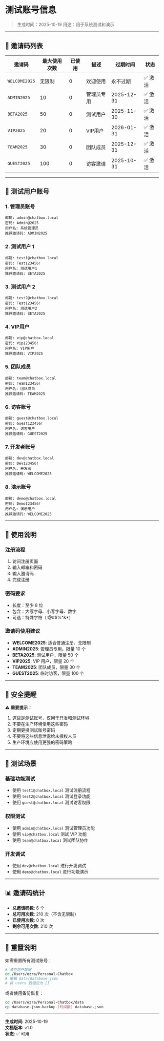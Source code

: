 # 测试账号信息

> 生成时间：2025-10-19
> 用途：用于系统测试和演示

---

## 📧 邀请码列表

| 邀请码 | 最大使用次数 | 已使用 | 描述 | 过期时间 | 状态 |
|--------|------------|--------|------|----------|------|
| `WELCOME2025` | 无限制 | 0 | 欢迎使用 | 永不过期 | ✅ 激活 |
| `ADMIN2025` | 10 | 0 | 管理员专用 | 2025-12-31 | ✅ 激活 |
| `BETA2025` | 50 | 0 | 测试用户 | 2025-11-30 | ✅ 激活 |
| `VIP2025` | 20 | 0 | VIP用户 | 2026-01-31 | ✅ 激活 |
| `TEAM2025` | 30 | 0 | 团队成员 | 2025-12-31 | ✅ 激活 |
| `GUEST2025` | 100 | 0 | 访客邀请 | 2025-10-31 | ✅ 激活 |

---

## 👤 测试用户账号

### 1. 管理员账号
```
邮箱: admin@chatbox.local
密码: Admin@2025
用户名: 系统管理员
推荐邀请码: ADMIN2025
```

### 2. 测试用户 1
```
邮箱: test1@chatbox.local
密码: Test123456!
用户名: 测试用户1
推荐邀请码: BETA2025
```

### 3. 测试用户 2
```
邮箱: test2@chatbox.local
密码: Test123456!
用户名: 测试用户2
推荐邀请码: BETA2025
```

### 4. VIP用户
```
邮箱: vip@chatbox.local
密码: Vip123456!
用户名: VIP用户
推荐邀请码: VIP2025
```

### 5. 团队成员
```
邮箱: team@chatbox.local
密码: Team123456!
用户名: 团队成员
推荐邀请码: TEAM2025
```

### 6. 访客账号
```
邮箱: guest@chatbox.local
密码: Guest123456!
用户名: 访客用户
推荐邀请码: GUEST2025
```

### 7. 开发者账号
```
邮箱: dev@chatbox.local
密码: Dev123456!
用户名: 开发者
推荐邀请码: WELCOME2025
```

### 8. 演示账号
```
邮箱: demo@chatbox.local
密码: Demo123456!
用户名: 演示用户
推荐邀请码: WELCOME2025
```

---

## 📝 使用说明

### 注册流程
1. 访问注册页面
2. 输入邮箱和密码
3. 输入邀请码
4. 完成注册

### 密码要求
- 长度：至少 8 位
- 包含：大写字母、小写字母、数字
- 可选：特殊字符（!@#$%^&*）

### 邀请码使用建议
- **WELCOME2025**: 适合普通注册，无限制
- **ADMIN2025**: 管理员专用，限量 10 个
- **BETA2025**: 测试用户，限量 50 个
- **VIP2025**: VIP 用户，限量 20 个
- **TEAM2025**: 团队成员，限量 30 个
- **GUEST2025**: 临时访客，限量 100 个

---

## 🔐 安全提醒

⚠️ **重要提示：**
1. 这些是测试账号，仅用于开发和测试环境
2. 不要在生产环境使用这些密码
3. 定期更换测试账号密码
4. 不要将这些信息泄露给未授权人员
5. 生产环境应使用更强的密码策略

---

## 🧪 测试场景

### 基础功能测试
- 使用 `test1@chatbox.local` 测试注册流程
- 使用 `test2@chatbox.local` 测试登录功能
- 使用 `guest@chatbox.local` 测试访客权限

### 权限测试
- 使用 `admin@chatbox.local` 测试管理员功能
- 使用 `vip@chatbox.local` 测试 VIP 功能
- 使用 `team@chatbox.local` 测试团队协作

### 开发调试
- 使用 `dev@chatbox.local` 进行开发调试
- 使用 `demo@chatbox.local` 进行功能演示

---

## 📊 邀请码统计

- **总邀请码数**: 6 个
- **总可用次数**: 210 次（不含无限制）
- **已使用次数**: 0 次
- **剩余可用次数**: 210 次

---

## 🔄 重置说明

如需重置所有测试账号：

```bash
# 清空用户数据
cd /Users/ezra/Personal-Chatbox
# 编辑 data/database.json
# 将 users 数组设为 []
```

或者使用备份恢复：

```bash
cd /Users/ezra/Personal-Chatbox/data
cp database.json.backup-[时间戳] database.json
```

---

**生成时间**: 2025-10-19  
**文档版本**: v1.0  
**状态**: ✅ 可用
